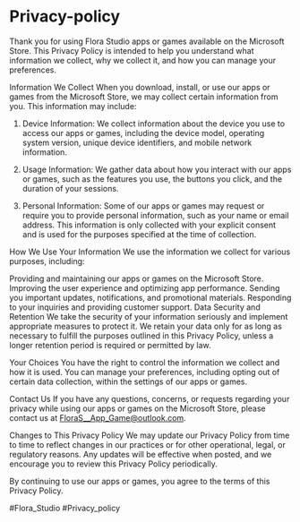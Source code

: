 # Privacy-policy



Thank you for using Flora Studio  apps or games available on the Microsoft Store. This Privacy Policy is intended to help you understand what information we collect, why we collect it, and how you can manage your preferences.

Information We Collect
When you download, install, or use our apps or games from the Microsoft Store, we may collect certain information from you. This information may include:

1. Device Information:
We collect information about the device you use to access our apps or games, including the device model, operating system version, unique device identifiers, and mobile network information.

2. Usage Information:
We gather data about how you interact with our apps or games, such as the features you use, the buttons you click, and the duration of your sessions.

3. Personal Information:
Some of our apps or games may request or require you to provide personal information, such as your name or email address. This information is only collected with your explicit consent and is used for the purposes specified at the time of collection.

How We Use Your Information
We use the information we collect for various purposes, including:

Providing and maintaining our apps or games on the Microsoft Store.
Improving the user experience and optimizing app performance.
Sending you important updates, notifications, and promotional materials.
Responding to your inquiries and providing customer support.
Data Security and Retention
We take the security of your information seriously and implement appropriate measures to protect it. We retain your data only for as long as necessary to fulfill the purposes outlined in this Privacy Policy, unless a longer retention period is required or permitted by law.

Your Choices
You have the right to control the information we collect and how it is used. You can manage your preferences, including opting out of certain data collection, within the settings of our apps or games.

Contact Us
If you have any questions, concerns, or requests regarding your privacy while using our apps or games on the Microsoft Store, please contact us at FloraS__App_Game@outlook.com.

Changes to This Privacy Policy
We may update our Privacy Policy from time to time to reflect changes in our practices or for other operational, legal, or regulatory reasons. Any updates will be effective when posted, and we encourage you to review this Privacy Policy periodically.

By continuing to use our apps or games, you agree to the terms of this Privacy Policy.

#Flora_Studio 
#Privacy_policy
